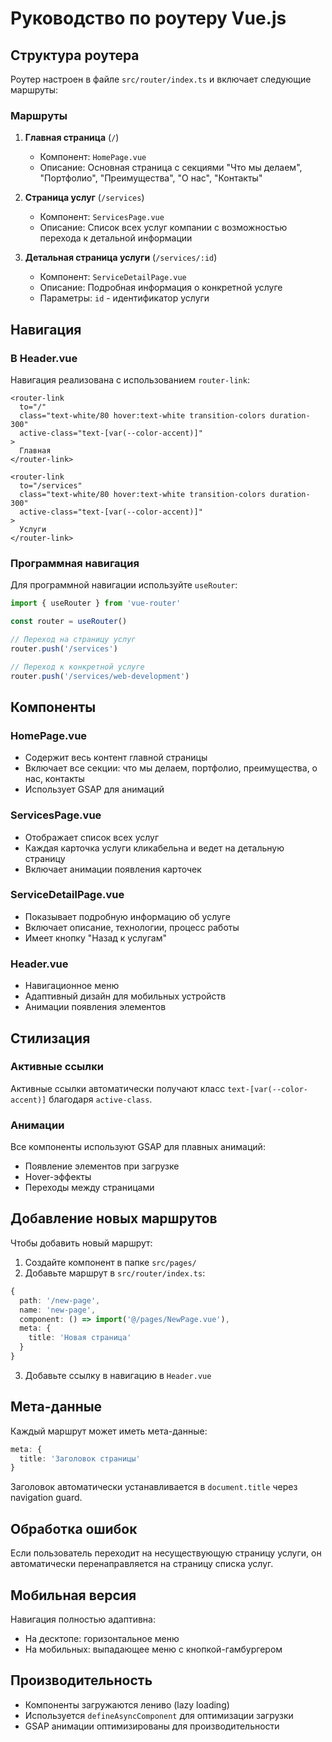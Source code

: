 # Руководство по роутеру Vue.js

## Структура роутера

Роутер настроен в файле `src/router/index.ts` и включает следующие маршруты:

### Маршруты

1. **Главная страница** (`/`)
   - Компонент: `HomePage.vue`
   - Описание: Основная страница с секциями "Что мы делаем", "Портфолио", "Преимущества", "О нас", "Контакты"

2. **Страница услуг** (`/services`)
   - Компонент: `ServicesPage.vue`
   - Описание: Список всех услуг компании с возможностью перехода к детальной информации

3. **Детальная страница услуги** (`/services/:id`)
   - Компонент: `ServiceDetailPage.vue`
   - Описание: Подробная информация о конкретной услуге
   - Параметры: `id` - идентификатор услуги

## Навигация

### В Header.vue

Навигация реализована с использованием `router-link`:

```vue
<router-link
  to="/"
  class="text-white/80 hover:text-white transition-colors duration-300"
  active-class="text-[var(--color-accent)]"
>
  Главная
</router-link>

<router-link
  to="/services"
  class="text-white/80 hover:text-white transition-colors duration-300"
  active-class="text-[var(--color-accent)]"
>
  Услуги
</router-link>
```

### Программная навигация

Для программной навигации используйте `useRouter`:

```typescript
import { useRouter } from 'vue-router'

const router = useRouter()

// Переход на страницу услуг
router.push('/services')

// Переход к конкретной услуге
router.push('/services/web-development')
```

## Компоненты

### HomePage.vue

- Содержит весь контент главной страницы
- Включает все секции: что мы делаем, портфолио, преимущества, о нас, контакты
- Использует GSAP для анимаций

### ServicesPage.vue

- Отображает список всех услуг
- Каждая карточка услуги кликабельна и ведет на детальную страницу
- Включает анимации появления карточек

### ServiceDetailPage.vue

- Показывает подробную информацию об услуге
- Включает описание, технологии, процесс работы
- Имеет кнопку "Назад к услугам"

### Header.vue

- Навигационное меню
- Адаптивный дизайн для мобильных устройств
- Анимации появления элементов

## Стилизация

### Активные ссылки

Активные ссылки автоматически получают класс `text-[var(--color-accent)]` благодаря `active-class`.

### Анимации

Все компоненты используют GSAP для плавных анимаций:

- Появление элементов при загрузке
- Hover-эффекты
- Переходы между страницами

## Добавление новых маршрутов

Чтобы добавить новый маршрут:

1. Создайте компонент в папке `src/pages/`
2. Добавьте маршрут в `src/router/index.ts`:

```typescript
{
  path: '/new-page',
  name: 'new-page',
  component: () => import('@/pages/NewPage.vue'),
  meta: {
    title: 'Новая страница'
  }
}
```

3. Добавьте ссылку в навигацию в `Header.vue`

## Мета-данные

Каждый маршрут может иметь мета-данные:

```typescript
meta: {
  title: 'Заголовок страницы'
}
```

Заголовок автоматически устанавливается в `document.title` через navigation guard.

## Обработка ошибок

Если пользователь переходит на несуществующую страницу услуги, он автоматически перенаправляется на страницу списка услуг.

## Мобильная версия

Навигация полностью адаптивна:

- На десктопе: горизонтальное меню
- На мобильных: выпадающее меню с кнопкой-гамбургером

## Производительность

- Компоненты загружаются лениво (lazy loading)
- Используется `defineAsyncComponent` для оптимизации загрузки
- GSAP анимации оптимизированы для производительности
